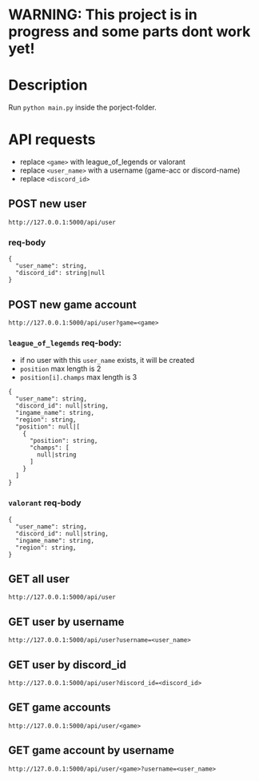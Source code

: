 # WARNING: This project is in progress and some parts dont work yet!
# Description
Run `python main.py` inside the porject-folder.
# API requests
- replace `<game>` with league_of_legends or valorant
- replace `<user_name>` with a username (game-acc or discord-name)
- replace `<discord_id>`
## POST new user
```
http://127.0.0.1:5000/api/user
```
### req-body
```
{
  "user_name": string,
  "discord_id": string|null
}
```
## POST new game account
```
http://127.0.0.1:5000/api/user?game=<game>
```
### `league_of_legemds` req-body:
- if no user with this `user_name` exists, it will be created
- `position` max length is 2
- `position[i].champs` max length is 3
```
{
  "user_name": string,
  "discord_id": null|string,
  "ingame_name": string,
  "region": string,
  "position": null|[
    {
      "position": string,
      "champs": [
        null|string
      ]
    }
  ]
}
```
### `valorant` req-body
```
{
  "user_name": string,
  "discord_id": null|string,
  "ingame_name": string,
  "region": string,
}
```
## GET all user
```
http://127.0.0.1:5000/api/user
```
## GET user by username
```
http://127.0.0.1:5000/api/user?username=<user_name>
```
## GET user by discord_id
```
http://127.0.0.1:5000/api/user?discord_id=<discord_id>
```
## GET game accounts
```
http://127.0.0.1:5000/api/user/<game>
```
## GET game account by username
```
http://127.0.0.1:5000/api/user/<game>?username=<user_name>
```

